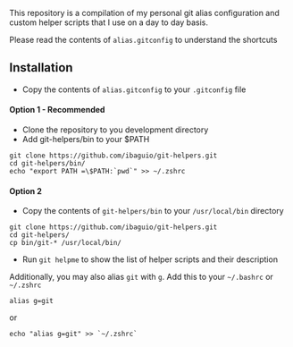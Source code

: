 This repository is a compilation of my personal git alias configuration and custom helper scripts that I use on a day to day basis.

Please read the contents of `alias.gitconfig` to understand the shortcuts

## Installation

- Copy the contents of `alias.gitconfig` to your `.gitconfig` file

#### Option 1 - Recommended

- Clone the repository to you development directory
- Add git-helpers/bin to your $PATH

```
git clone https://github.com/ibaguio/git-helpers.git
cd git-helpers/bin/
echo "export PATH =\$PATH:`pwd`" >> ~/.zshrc
```

#### Option 2

- Copy the contents of `git-helpers/bin` to your `/usr/local/bin` directory

```
git clone https://github.com/ibaguio/git-helpers.git
cd git-helpers/
cp bin/git-* /usr/local/bin/
```


- Run `git helpme` to show the list of helper scripts and their description


Additionally, you may also alias `git` with `g`. Add this to your `~/.bashrc` or `~/.zshrc`

```
alias g=git
```

or

```
echo "alias g=git" >> `~/.zshrc`
```
